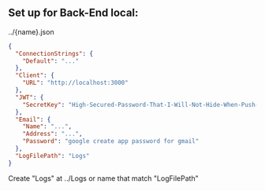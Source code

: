 ## Set up for Back-End local:

../{name}.json

```json
{
  "ConnectionStrings": {
    "Default": "..."
  },
  "Client": {
    "URL": "http://localhost:3000"
  },
  "JWT": {
    "SecretKey": "High-Secured-Password-That-I-Will-Not-Hide-When-Push-To-Repository"
  },
  "Email": {
    "Name": "...",
    "Address": "...",
    "Password": "google create app password for gmail"
  },
  "LogFilePath": "Logs"
}
```

Create "Logs" at ../Logs or name that match "LogFilePath"
